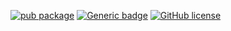 [![pub package](https://img.shields.io/pub/v/flutter_openim_widget.svg)](https://pub.flutter-io.cn/packages/flutter_openim_widget)
[![Generic badge](https://img.shields.io/badge/platform-android%20|%20ios%20-blue.svg)](https://pub.dev/packages/flutter_openim_widget)
[![GitHub license](https://img.shields.io/github/license/hrxiang/flutter_openim_widget)](https://github.com/hrxiang/flutter_openim_widget/blob/master/LICENSE)

